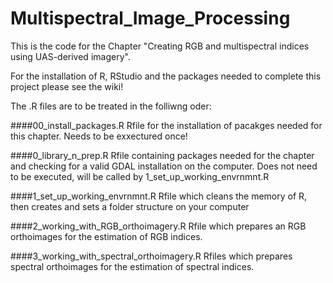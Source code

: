 # Multispectral_Image_Processing
This is the code for the Chapter "Creating RGB and multispectral indices using UAS-derived imagery".

For the installation of R, RStudio and the packages needed to complete this project please see the wiki! 

The .R files are to be treated in the folliwng oder: 

####00_install_packages.R 
Rfile for the installation of pacakges needed for this chapter. Needs to be exxectured once!

####0_library_n_prep.R
Rfile containing packages needed for the chapter and checking for a valid GDAL installation on the computer. 
Does not need to be executed, will be called by 1_set_up_working_envrnmnt.R

####1_set_up_working_envrnmnt.R
Rfile which cleans the memory of R, then creates and sets a folder structure on your computer

####2_working_with_RGB_orthoimagery.R
Rfile which prepares an RGB orthoimages for the estimation of RGB indices.

####3_working_with_spectral_orthoimagery.R
Rfiles which prepares spectral orthoimages for the estimation of spectral indices.
